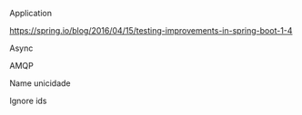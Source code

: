 Application

https://spring.io/blog/2016/04/15/testing-improvements-in-spring-boot-1-4

Async

AMQP

Name unicidade

Ignore ids
